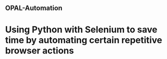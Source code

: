 ## OPAL-Automation

# Using Python with Selenium to save time by automating certain repetitive browser actions
